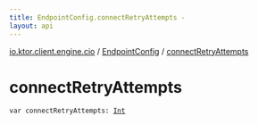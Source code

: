 ```yaml
---
title: EndpointConfig.connectRetryAttempts - 
layout: api
---
```


<div class='api-docs-breadcrumbs'><a href="../index.html">io.ktor.client.engine.cio</a> / <a href="index.html">EndpointConfig</a> / <a href="./connect-retry-attempts.html">connectRetryAttempts</a></div>

# connectRetryAttempts

<div class="signature"><code><span class="keyword">var </span><span class="identifier">connectRetryAttempts</span><span class="symbol">: </span><a href="https://kotlinlang.org/api/latest/jvm/stdlib/kotlin/-int/index.html"><span class="identifier">Int</span></a></code></div>
